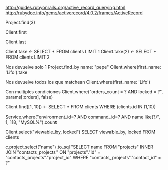 http://guides.rubyonrails.org/active_record_querying.html
http://rubydoc.info/gems/activerecord/4.0.2/frames/ActiveRecord

Project.find(3)

Client.first

Client.last

Client.take <- SELECT * FROM clients LIMIT 1
Client.take(2) <- SELECT * FROM clients LIMIT 2

Nos devuelve solo 1
  Project.find_by name: "pepe"
  Client.where(first_name: 'Lifo').take

Nos devuelve todos los que matchean
  Client.where(first_name: 'Lifo')

Con multiples condiciones
  Client.where("orders_count = ? AND locked = ?", params[:orders], false)

Client.find([1, 10]) <- SELECT * FROM clients WHERE (clients.id IN (1,10))


Service.where("environment_id=? AND command_id=? AND name like(?)", 1, 118, "MySQL%").count


Client.select("viewable_by, locked")
SELECT viewable_by, locked FROM clients


c.project.select("name").to_sql
"SELECT name FROM \"projects\" INNER JOIN \"contacts_projects\" ON \"projects\".\"id\" = \"contacts_projects\".\"project_id\" WHERE \"contacts_projects\".\"contact_id\" = ?"
